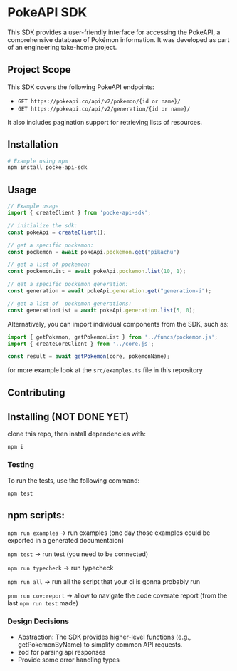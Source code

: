# PokeAPI SDK

This SDK provides a user-friendly interface for accessing the PokeAPI, a comprehensive database of Pokémon information. It was developed as part of an engineering take-home project.

## Project Scope

This SDK covers the following PokeAPI endpoints:

-   `GET https://pokeapi.co/api/v2/pokemon/{id or name}/`
-   `GET https://pokeapi.co/api/v2/generation/{id or name}/`

It also includes pagination support for retrieving lists of resources.

## Installation

```bash
# Example using npm
npm install pocke-api-sdk
```

## Usage

```ts
// Example usage
import { createClient } from 'pocke-api-sdk';

// initialize the sdk:
const pokeApi = createClient();

// get a specific pockemon:
const pockemon = await pokeApi.pockemon.get("pikachu")

// get a list of pockemon:
const pockemonList = await pokeApi.pockemon.list(10, 1);

// get a specific pockemon generation:
const generation = await pokeApi.generation.get("generation-i");

// get a list of  pockemon generations:
const generationList = await pokeApi.generation.list(5, 0);
```

Alternatively, you can import individual components from the SDK, such as:

```ts
import { getPokemon, getPokemonList } from '../funcs/pockemon.js';
import { createCoreClient } from '../core.js';

const result = await getPokemon(core, pokemonName);
```


for more example look at the `src/examples.ts` file in this repository


## Contributing

## Installing (NOT DONE YET)

clone this repo, then install dependencies with:

```npm i```

### Testing

To run the tests, use the following command:

```npm test```



## npm scripts: 

```npm run examples``` -> run examples (one day those examples could be exported in a generated documentaion)

```npm test``` -> run test (you need to be connected)

```npm run typecheck``` -> run typecheck

```npm run all``` -> run all the script that your ci is gonna probably run

```pnm run cov:report``` -> allow to navigate the code coverate report (from the last `npm run test` made)




### Design Decisions
 - Abstraction: The SDK provides higher-level functions (e.g., getPokemonByName) to simplify common API requests.
- zod for parsing api responses
 - Provide some error handling types

